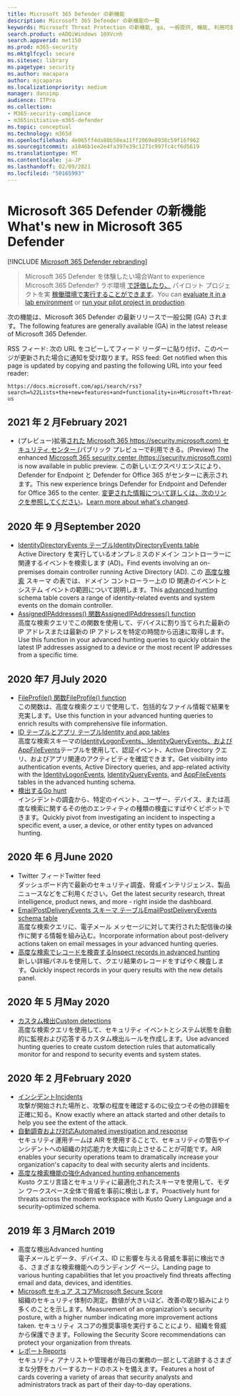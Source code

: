```yaml
---
title: Microsoft 365 Defender の新機能
description: Microsoft 365 Defender の新機能の一覧
keywords: Microsoft Threat Protection の新機能, ga, 一般提供, 機能, 利用可能, 新しい
search.product: eADQiWindows 10XVcnh
search.appverid: met150
ms.prod: m365-security
ms.mktglfcycl: secure
ms.sitesec: library
ms.pagetype: security
ms.author: macapara
author: mjcaparas
ms.localizationpriority: medium
manager: dansimp
audience: ITPro
ms.collection:
- M365-security-compliance
- m365initiative-m365-defender
ms.topic: conceptual
ms.technology: m365d
ms.openlocfilehash: 4e065ff4da80b50ea11ff2069e8938c59f16f962
ms.sourcegitcommit: a1846b1ee2e4fa397e39c1271c997fc4cf6d5619
ms.translationtype: MT
ms.contentlocale: ja-JP
ms.lasthandoff: 02/09/2021
ms.locfileid: "50165993"
---
```

# <a name="whats-new-in-microsoft-365-defender"></a><span data-ttu-id="4bb64-104">Microsoft 365 Defender の新機能</span><span class="sxs-lookup"><span data-stu-id="4bb64-104">What's new in Microsoft 365 Defender</span></span>

[!INCLUDE [Microsoft 365 Defender rebranding](../includes/microsoft-defender.md)]

> <span data-ttu-id="4bb64-105">Microsoft 365 Defender を体験したい場合</span><span class="sxs-lookup"><span data-stu-id="4bb64-105">Want to experience Microsoft 365 Defender?</span></span> <span data-ttu-id="4bb64-106">ラボ環境 [で評価したり、](https://aka.ms/mtp-trial-lab) パイロット プロジェクトを実 [稼働環境で実行することができます](https://aka.ms/m365d-pilotplaybook)。</span><span class="sxs-lookup"><span data-stu-id="4bb64-106">You can [evaluate it in a lab environment](https://aka.ms/mtp-trial-lab) or [run your pilot project in production](https://aka.ms/m365d-pilotplaybook).</span></span>
>

<span data-ttu-id="4bb64-107">次の機能は、Microsoft 365 Defender の最新リリースで一般公開 (GA) されます。</span><span class="sxs-lookup"><span data-stu-id="4bb64-107">The following features are generally available (GA) in the latest release of Microsoft 365 Defender.</span></span>

<span data-ttu-id="4bb64-108">RSS フィード: 次の URL をコピーしてフィード リーダーに貼り付け、このページが更新された場合に通知を受け取ります。</span><span class="sxs-lookup"><span data-stu-id="4bb64-108">RSS feed: Get notified when this page is updated by copying and pasting the following URL into your feed reader:</span></span>
```http
https://docs.microsoft.com/api/search/rss?search=%22Lists+the+new+features+and+functionality+in+Microsoft+Threat+Protection%22&locale=en-us
```

## <a name="february-2021"></a><span data-ttu-id="4bb64-109">2021 年 2 月</span><span class="sxs-lookup"><span data-stu-id="4bb64-109">February 2021</span></span>
- <span data-ttu-id="4bb64-110">(プレビュー)拡張[された Microsoft 365 https://security.microsoft.com) セキュリティ センター (](https://security.microsoft.com)パブリック プレビューで利用できる。</span><span class="sxs-lookup"><span data-stu-id="4bb64-110">(Preview) The enhanced [Microsoft 365 security center (https://security.microsoft.com)](https://security.microsoft.com) is now available in public preview.</span></span> <span data-ttu-id="4bb64-111">この新しいエクスペリエンスにより、Defender for Endpoint と Defender for Office 365 がセンターに表示されます。</span><span class="sxs-lookup"><span data-stu-id="4bb64-111">This new experience brings Defender for Endpoint and Defender for Office 365 to the center.</span></span> <span data-ttu-id="4bb64-112">[変更された情報について詳しくは、次のリンクを参照してください](https://docs.microsoft.com/microsoft-365/security/mtp/overview-security-center)。</span><span class="sxs-lookup"><span data-stu-id="4bb64-112">[Learn more about what's changed](https://docs.microsoft.com/microsoft-365/security/mtp/overview-security-center).</span></span>

## <a name="september-2020"></a><span data-ttu-id="4bb64-113">2020 年 9 月</span><span class="sxs-lookup"><span data-stu-id="4bb64-113">September 2020</span></span>
- [<span data-ttu-id="4bb64-114">IdentityDirectoryEvents テーブル</span><span class="sxs-lookup"><span data-stu-id="4bb64-114">IdentityDirectoryEvents table</span></span>](advanced-hunting-identitydirectoryevents-table.md) <br> <span data-ttu-id="4bb64-115">Active Directory を実行しているオンプレミスのドメイン コントローラーに関連するイベントを検索します (AD)。</span><span class="sxs-lookup"><span data-stu-id="4bb64-115">Find events involving an on-premises domain controller running Active Directory (AD).</span></span> <span data-ttu-id="4bb64-116">この [高度な検索](advanced-hunting-overview.md) スキーマ の表では、ドメイン コントローラー上の ID 関連のイベントとシステム イベントの範囲について説明します。</span><span class="sxs-lookup"><span data-stu-id="4bb64-116">This [advanced hunting](advanced-hunting-overview.md) schema table covers a range of identity-related events and system events on the domain controller.</span></span>
- [<span data-ttu-id="4bb64-117">AssignedIPAddresses() 関数</span><span class="sxs-lookup"><span data-stu-id="4bb64-117">AssignedIPAddresses() function</span></span>](advanced-hunting-assignedipaddresses-function.md) <br> <span data-ttu-id="4bb64-118">高度な検索クエリでこの関数を使用して、デバイスに割り当てられた最新の IP アドレスまたは最新の IP アドレスを特定の時間から迅速に取得します。</span><span class="sxs-lookup"><span data-stu-id="4bb64-118">Use this function in your advanced hunting queries to quickly obtain the latest IP addresses assigned to a device or the most recent IP addresses from a specific time.</span></span>

## <a name="july-2020"></a><span data-ttu-id="4bb64-119">2020 年7 月</span><span class="sxs-lookup"><span data-stu-id="4bb64-119">July 2020</span></span>
- [<span data-ttu-id="4bb64-120">FileProfile() 関数</span><span class="sxs-lookup"><span data-stu-id="4bb64-120">FileProfile() function</span></span>](advanced-hunting-fileprofile-function.md) <br> <span data-ttu-id="4bb64-121">この関数は、高度な検索クエリで使用して、包括的なファイル情報で結果を充実します。</span><span class="sxs-lookup"><span data-stu-id="4bb64-121">Use this function in your advanced hunting queries to enrich results with comprehensive file information.</span></span>
- [<span data-ttu-id="4bb64-122">ID テーブルとアプリ テーブル</span><span class="sxs-lookup"><span data-stu-id="4bb64-122">Identity and app tables</span></span>](advanced-hunting-schema-tables.md)<br> <span data-ttu-id="4bb64-123">高度な検索スキーマの[IdentityLogonEvents、IdentityQueryEvents、](advanced-hunting-identitylogonevents-table.md)[および AppFileEvents](advanced-hunting-appfileevents-table.md)テーブル[](advanced-hunting-identityqueryevents-table.md)を使用して、認証イベント、Active Directory クエリ、およびアプリ関連のアクティビティを確認できます。</span><span class="sxs-lookup"><span data-stu-id="4bb64-123">Get visibility into authentication events, Active Directory queries, and app-related activity with the [IdentityLogonEvents](advanced-hunting-identitylogonevents-table.md), [IdentityQueryEvents](advanced-hunting-identityqueryevents-table.md), and [AppFileEvents](advanced-hunting-appfileevents-table.md) tables in the advanced hunting schema.</span></span>
- [<span data-ttu-id="4bb64-124">検出する</span><span class="sxs-lookup"><span data-stu-id="4bb64-124">Go hunt</span></span>](advanced-hunting-go-hunt.md)<br> <span data-ttu-id="4bb64-125">インシデントの調査から、特定のイベント、ユーザー、デバイス、または高度な検索に関するその他のエンティティの種類の検査にすばやくピボットできます。</span><span class="sxs-lookup"><span data-stu-id="4bb64-125">Quickly pivot from investigating an incident to inspecting a specific event, a user, a device, or other entity types on advanced hunting.</span></span>

## <a name="june-2020"></a><span data-ttu-id="4bb64-126">2020 年 6 月</span><span class="sxs-lookup"><span data-stu-id="4bb64-126">June 2020</span></span>
- <span data-ttu-id="4bb64-127">Twitter フィード</span><span class="sxs-lookup"><span data-stu-id="4bb64-127">Twitter feed</span></span> <br> <span data-ttu-id="4bb64-128">ダッシュボード内で最新のセキュリティ調査、脅威インテリジェンス、製品ニュースなどをご利用ください。</span><span class="sxs-lookup"><span data-stu-id="4bb64-128">Get the latest security research, threat intelligence, product news, and more - right inside the dashboard.</span></span>
- [<span data-ttu-id="4bb64-129">EmailPostDeliveryEvents スキーマ テーブル</span><span class="sxs-lookup"><span data-stu-id="4bb64-129">EmailPostDeliveryEvents schema table</span></span>](advanced-hunting-emailpostdeliveryevents-table.md) <br> <span data-ttu-id="4bb64-130">高度な検索クエリに、電子メール メッセージに対して実行された配信後の操作に関する情報を組み込む。</span><span class="sxs-lookup"><span data-stu-id="4bb64-130">Incorporate information about post-delivery actions taken on email messages in your advanced hunting queries.</span></span>
- [<span data-ttu-id="4bb64-131">高度な検索でレコードを検査する</span><span class="sxs-lookup"><span data-stu-id="4bb64-131">Inspect records in advanced hunting</span></span>](advanced-hunting-query-results.md#drill-down-from-query-results) <br> <span data-ttu-id="4bb64-132">新しい詳細パネルを使用して、クエリ結果のレコードをすばやく検査します。</span><span class="sxs-lookup"><span data-stu-id="4bb64-132">Quickly inspect records in your query results with the new details panel.</span></span>

## <a name="may-2020"></a><span data-ttu-id="4bb64-133">2020 年 5 月</span><span class="sxs-lookup"><span data-stu-id="4bb64-133">May 2020</span></span>
- [<span data-ttu-id="4bb64-134">カスタム検出</span><span class="sxs-lookup"><span data-stu-id="4bb64-134">Custom detections</span></span>](custom-detections-overview.md) <br> <span data-ttu-id="4bb64-135">高度な検索クエリを使用して、セキュリティ イベントとシステム状態を自動的に監視および応答するカスタム検出ルールを作成します。</span><span class="sxs-lookup"><span data-stu-id="4bb64-135">Use advanced hunting queries to create custom detection rules that automatically monitor for and respond to security events and system states.</span></span>

## <a name="february-2020"></a><span data-ttu-id="4bb64-136">2020 年 2 月</span><span class="sxs-lookup"><span data-stu-id="4bb64-136">February 2020</span></span>
- [<span data-ttu-id="4bb64-137">インシデント</span><span class="sxs-lookup"><span data-stu-id="4bb64-137">Incidents</span></span>](incidents-overview.md) <br> <span data-ttu-id="4bb64-138">攻撃が開始された場所と、攻撃の程度を確認するのに役立つその他の詳細を正確に知る。</span><span class="sxs-lookup"><span data-stu-id="4bb64-138">Know exactly where an attack started and other details to help you see the extent of the attack.</span></span>
- [<span data-ttu-id="4bb64-139">自動調査および対応</span><span class="sxs-lookup"><span data-stu-id="4bb64-139">Automated investigation and response</span></span>](mtp-autoir.md) <br> <span data-ttu-id="4bb64-140">セキュリティ運用チームは AIR を使用することで、セキュリティの警告やインシデントへの組織の対応能力を大幅に向上させることが可能です。</span><span class="sxs-lookup"><span data-stu-id="4bb64-140">AIR enables your security operations team to dramatically increase your organization's capacity to deal with security alerts and incidents.</span></span>
- [<span data-ttu-id="4bb64-141">高度な検索機能の強化</span><span class="sxs-lookup"><span data-stu-id="4bb64-141">Advanced hunting enhancements</span></span>](advanced-hunting-overview.md) <br> <span data-ttu-id="4bb64-142">Kusto クエリ言語とセキュリティに最適化されたスキーマを使用して、モダン ワークスペース全体で脅威を事前に検出します。</span><span class="sxs-lookup"><span data-stu-id="4bb64-142">Proactively hunt for threats across the modern workspace with Kusto Query Language and a security-optimized schema.</span></span>

## <a name="march-2019"></a><span data-ttu-id="4bb64-143">2019 年 3 月</span><span class="sxs-lookup"><span data-stu-id="4bb64-143">March 2019</span></span>
- <span data-ttu-id="4bb64-144">高度な検出</span><span class="sxs-lookup"><span data-stu-id="4bb64-144">Advanced hunting</span></span> <br> <span data-ttu-id="4bb64-145">電子メールとデータ、デバイス、ID に影響を与える脅威を事前に検出できる、さまざまな検索機能へのランディング ページ。</span><span class="sxs-lookup"><span data-stu-id="4bb64-145">Landing page to various hunting capabilities that let you proactively find threats affecting email and data, devices, and identities.</span></span>
- [<span data-ttu-id="4bb64-146">Microsoft セキュア スコア</span><span class="sxs-lookup"><span data-stu-id="4bb64-146">Microsoft Secure Score</span></span>](microsoft-secure-score.md) <br> <span data-ttu-id="4bb64-147">組織のセキュリティ体制の測定。数値が大きいほど、改善の取り組みにより多くのことを示します。</span><span class="sxs-lookup"><span data-stu-id="4bb64-147">Measurement of an organization's security posture, with a higher number indicating more improvement actions taken.</span></span> <span data-ttu-id="4bb64-148">セキュリティ スコアの推奨事項を実行することにより、組織を脅威から保護できます。</span><span class="sxs-lookup"><span data-stu-id="4bb64-148">Following the Security Score recommendations can protect your organization from threats.</span></span> 
- [<span data-ttu-id="4bb64-149">レポート</span><span class="sxs-lookup"><span data-stu-id="4bb64-149">Reports</span></span>](monitoring-and-reporting.md) <br>  <span data-ttu-id="4bb64-150">セキュリティ アナリストや管理者が毎日の業務の一部として追跡するさまざまな分野をカバーするカードのホストを備えます。</span><span class="sxs-lookup"><span data-stu-id="4bb64-150">Features a host of cards covering a variety of areas that security analysts and administrators track as part of their day-to-day operations.</span></span>
